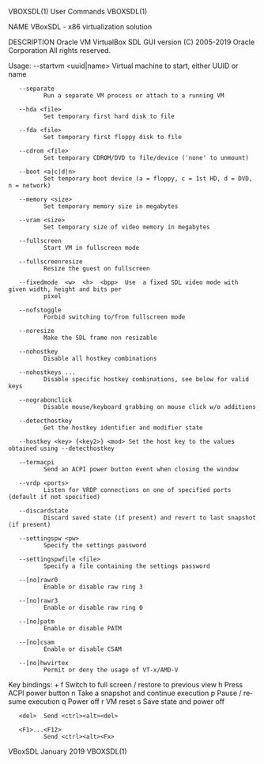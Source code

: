 VBOXSDL(1)                                   User Commands                                  VBOXSDL(1)

NAME
       VBoxSDL - x86 virtualization solution

DESCRIPTION
       Oracle VM VirtualBox SDL GUI version (C) 2005-2019 Oracle Corporation All rights reserved.

   Usage:
       --startvm <uuid|name>
              Virtual machine to start, either UUID or name

       --separate
              Run a separate VM process or attach to a running VM

       --hda <file>
              Set temporary first hard disk to file

       --fda <file>
              Set temporary first floppy disk to file

       --cdrom <file>
              Set temporary CDROM/DVD to file/device ('none' to unmount)

       --boot <a|c|d|n>
              Set temporary boot device (a = floppy, c = 1st HD, d = DVD, n = network)

       --memory <size>
              Set temporary memory size in megabytes

       --vram <size>
              Set temporary size of video memory in megabytes

       --fullscreen
              Start VM in fullscreen mode

       --fullscreenresize
              Resize the guest on fullscreen

       --fixedmode  <w>  <h>  <bpp>  Use  a fixed SDL video mode with given width, height and bits per
              pixel

       --nofstoggle
              Forbid switching to/from fullscreen mode

       --noresize
              Make the SDL frame non resizable

       --nohostkey
              Disable all hostkey combinations

       --nohostkeys ...
              Disable specific hostkey combinations, see below for valid keys

       --nograbonclick
              Disable mouse/keyboard grabbing on mouse click w/o additions

       --detecthostkey
              Get the hostkey identifier and modifier state

       --hostkey <key> {<key2>} <mod> Set the host key to the values obtained using --detecthostkey

       --termacpi
              Send an ACPI power button event when closing the window

       --vrdp <ports>
              Listen for VRDP connections on one of specified ports (default if not specified)

       --discardstate
              Discard saved state (if present) and revert to last snapshot (if present)

       --settingspw <pw>
              Specify the settings password

       --settingspwfile <file>
              Specify a file containing the settings password

       --[no]rawr0
              Enable or disable raw ring 3

       --[no]rawr3
              Enable or disable raw ring 0

       --[no]patm
              Enable or disable PATM

       --[no]csam
              Enable or disable CSAM

       --[no]hwvirtex
              Permit or deny the usage of VT-x/AMD-V

   Key bindings:
       <hostkey> +
              f           Switch to full screen / restore to  previous  view  h            Press  ACPI
              power  button n           Take a snapshot and continue execution p           Pause / re‐
              sume execution q           Power off r           VM reset  s            Save  state  and
              power off

       <del>  Send <ctrl><alt><del>

       <F1>...<F12>
              Send <ctrl><alt><Fx>

VBoxSDL                                      January 2019                                   VBOXSDL(1)
